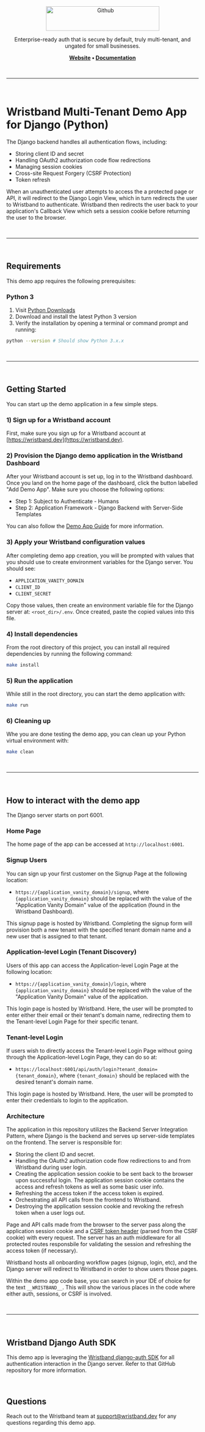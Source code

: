 <div align="center">
  <a href="https://wristband.dev">
    <picture>
      <img src="https://assets.wristband.dev/images/email_branding_logo_v1.png" alt="Github" width="297" height="64">
    </picture>
  </a>
  <p align="center">
    Enterprise-ready auth that is secure by default, truly multi-tenant, and ungated for small businesses.
  </p>
  <p align="center">
    <b>
      <a href="https://wristband.dev">Website</a> •
      <a href="https://docs.wristband.dev">Documentation</a>
    </b>
  </p>
</div>

<br/>

---

<br/>

# Wristband Multi-Tenant Demo App for Django (Python)

The Django backend handles all authentication flows, including:
- Storing client ID and secret
- Handling OAuth2 authorization code flow redirections
- Managing session cookies
- Cross-site Request Forgery (CSRF Protection)
- Token refresh

When an unauthenticated user attempts to access the a protected page or API, it will redirect to the Django Login View, which in turn redirects the user to Wristband to authenticate. Wristband then redirects the user back to your application's Callback View which sets a session cookie before returning the user to the browser.

<br>
<hr />
<br>

## Requirements

This demo app requires the following prerequisites:

### Python 3
1. Visit [Python Downloads](https://www.python.org/downloads/)
2. Download and install the latest Python 3 version
3. Verify the installation by opening a terminal or command prompt and running:
```bash
python --version # Should show Python 3.x.x
```

<br>
<hr>
<br>

## Getting Started

You can start up the demo application in a few simple steps.

### 1) Sign up for a Wristband account

First, make sure you sign up for a Wristband account at [https://wristband.dev](https://wristband.dev).

### 2) Provision the Django demo application in the Wristband Dashboard

After your Wristband account is set up, log in to the Wristband dashboard.  Once you land on the home page of the dashboard, click the button labelled "Add Demo App".  Make sure you choose the following options:

- Step 1: Subject to Authenticate - Humans
- Step 2: Application Framework - Django Backend with Server-Side Templates

You can also follow the [Demo App Guide](https://docs.wristband.dev/docs/setting-up-a-demo-app) for more information.

### 3) Apply your Wristband configuration values

After completing demo app creation, you will be prompted with values that you should use to create environment variables for the Django server. You should see:

- `APPLICATION_VANITY_DOMAIN`
- `CLIENT_ID`
- `CLIENT_SECRET`

Copy those values, then create an environment variable file for the Django server at: `<root_dir>/.env`. Once created, paste the copied values into this file.

### 4) Install dependencies

From the root directory of this project, you can install all required dependencies by running the following command:

```bash
make install
```

### 5) Run the application

While still in the root directory, you can start the demo application with:

```bash
make run
```

### 6) Cleaning up

Whe you are done testing the demo app, you can clean up your Python virtual environment with:

```bash
make clean
```

<br>
<hr>
<br>

## How to interact with the demo app

The Django server starts on port 6001.

### Home Page

The home page of the app can be accessed at `http://localhost:6001`.

### Signup Users

You can sign up your first customer on the Signup Page at the following location:

- `https://{application_vanity_domain}/signup`, where `{application_vanity_domain}` should be replaced with the value of the "Application Vanity Domain" value of the application (found in the Wristband Dashboard).

This signup page is hosted by Wristband. Completing the signup form will provision both a new tenant with the specified tenant domain name and a new user that is assigned to that tenant.

### Application-level Login (Tenant Discovery)

Users of this app can access the Application-level Login Page at the following location:

- `https://{application_vanity_domain}/login`, where `{application_vanity_domain}` should be replaced with the value of the "Application Vanity Domain" value of the application.

This login page is hosted by Wristband. Here, the user will be prompted to enter either their email or their tenant's domain name, redirecting them to the Tenant-level Login Page for their specific tenant.

### Tenant-level Login

If users wish to directly access the Tenant-level Login Page without going through the Application-level Login Page, they can do so at:

- `https://localhost:6001/api/auth/login?tenant_domain={tenant_domain}`, where `{tenant_domain}` should be replaced with the desired tenant's domain name.

This login page is hosted by Wristband. Here, the user will be prompted to enter their credentials to login to the application.

### Architecture

The application in this repository utilizes the Backend Server Integration Pattern, where Django is the backend and serves up server-side templates on the frontend. The server is responsible for:

- Storing the client ID and secret.
- Handling the OAuth2 authorization code flow redirections to and from Wristband during user login.
- Creating the application session cookie to be sent back to the browser upon successful login.  The application session cookie contains the access and refresh tokens as well as some basic user info.
- Refreshing the access token if the access token is expired.
- Orchestrating all API calls from the frontend to Wristband.
- Destroying the application session cookie and revoking the refresh token when a user logs out.

Page and API calls made from the browser to the server pass along the application session cookie and a [CSRF token header](https://cheatsheetseries.owasp.org/cheatsheets/Cross-Site_Request_Forgery_Prevention_Cheat_Sheet.html#double-submit-cookie) (parsed from the CSRF cookie) with every request.  The server has an auth middleware for all protected routes responsbile for validating the session and refreshing the access token (if necessary).

Wristband hosts all onboarding workflow pages (signup, login, etc), and the Django server will redirect to Wristband in order to show users those pages.

Within the demo app code base, you can search in your IDE of choice for the text `__WRISTBAND__`.  This will show the various places in the code where either auth, sessions, or CSRF is involved.

<br>
<hr>
<br>

## Wristband Django Auth SDK

This demo app is leveraging the [Wristband django-auth SDK](https://github.com/wristband-dev/django-auth) for all authentication interaction in the Django server. Refer to that GitHub repository for more information.

<br/>

## Questions

Reach out to the Wristband team at <support@wristband.dev> for any questions regarding this demo app.

<br/>
